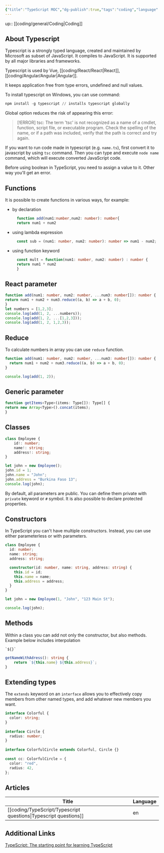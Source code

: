 ```yaml
---
{"title":"TypeScript MOC","dg-publish":true,"tags":"coding","language":"en","permalink":"/coding/type-script/type-script/","dgPassFrontmatter":true}
---
```


up:: [[coding/general/Coding\|Coding]]

## About Typescript

Typescript is a strongly typed language, created and maintained by Microsoft as subset of JavaScript. It compiles to JavaScript. It is supported by all major libraries and frameworks.

Typescript is used by Vue, [[coding/React/React\|React]], [[coding/Angular/Angular\|Angular]].

It keeps application free from type errors, undefined and null values.

To install typescript on Windows, you can use command:

```powershell
npm install -g typescript // installs typescript globally
```

Global option reduces the risk of appearing this error:
>[!ERROR] tsc: The term 'tsc' is not recognized as a name of a cmdlet, function, script file, or executable program. Check the spelling of the name, or if a path was included, verify that the path is correct and try again.

If you want to run code made in typescript (e.g. `name.ts`), first convert it to javascript by using `tsc` command. Then you can type and execute `node name` command, which will execute converted JavaScript code.

Before using boolean in TypeScript, you need to assign a value to it. Other way you'll get an error.

## Functions

It is possible to create functions in various ways, for example:

- by declaration
  ```typescript
	function add(num1:number,num2: number): number{
	return num1 + num2
	```

- using lambda expression
	```typescript
	  const sub = (num1: number, num2: number): number => num1 - num2;
	```

- using function keyword
	```typescript
	  const mult = function(num1: number, num2: number) : number {
	  return num1 * num2
	  }
	```
## React parameter

```typescript
function add(num1: number, num2: number, ...num3: number[]): number {
return num1 + num2 + num3.reduce((a, b) => a + b, 0);
}
let numbers = [1,2,3];
console.log(add(1, 2, ...numbers));
console.log(add(1, 2, ...[1,2,3]));
console.log(add(1, 2, 1,2,3));
```

## Reduce

To calculate numbers in array you can use `reduce` function.
```typescript
function add(num1: number, num2: number, ...num3: number[]): number {
  return num1 + num2 + num3.reduce((a, b) => a + b, 0);
}

console.log(add(1, 2));
```
## Generic parameter

```typescript
function getItems<Type>(items: Type[]): Type[] {
return new Array<Type>().concat(items);
}
```
## Classes

```typescript
class Employee {
    id!: number;
    name!: string;
    address!: string;
}

let john = new Employee();
john.id = 1;
john.name = "John";
john.address = "Burkina Faso 13";
console.log(john);
```
By default, all parameters are public.
You can define them private with `private` keyword or `#` symbol. It is also possible to declare protected properties.

## Constructors
In TypeScript you can't have multiple constructors. Instead, you can use either parameterless or with parameters.
```typescript
class Employee {
  id: number;
  name: string;
  address: string;

  constructor(id: number, name: string, address: string) {
    this.id = id;
    this.name = name;
    this.address = address;
  }
}

let john = new Employee(1, "John", "123 Main St");

console.log(john);
```
## Methods
Within a class you can add not only the constructor, but also methods. Example below includes interpolation   
```
`${}` 
```

```typescript
getNameWithAdress(): string {
	return `${this.name} ${this.address}`;
}
```
## Extending types
The `extends` keyword on an `interface` allows you to effectively copy members from other named types, and add whatever new members you want.

```typescript
interface Colorful {
  color: string;
}
 
interface Circle {
  radius: number;
}
 
interface ColorfulCircle extends Colorful, Circle {}
 
const cc: ColorfulCircle = {
  color: "red",
  radius: 42,
};
```

## Articles
| Title                                                               | Language |
| ------------------------------------------------------------------- | -------- |
| [[coding/TypeScript/Typescript questions\|Typescript questions]] | en       |

## Additional Links
[TypeScript: The starting point for learning TypeScript](https://www.typescriptlang.org/docs/)
